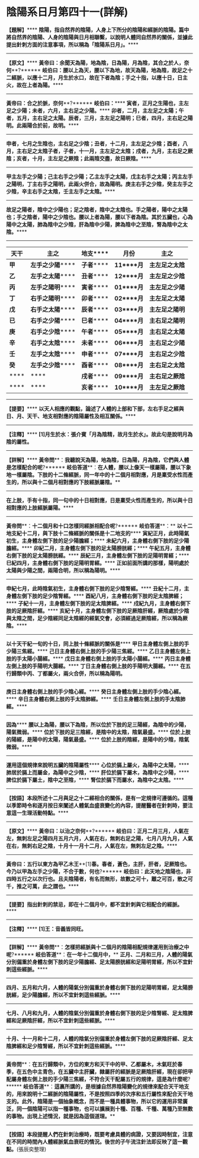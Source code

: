 # 陰陽系日月第四十一(詳解)




**【題解】******
**陰陽，指自然界的陰陽，人身上下所分的陰陽和經脈的陰陽。篇中將自然界的陰陽、人身的陰陽與日月相聯繫，以說明人體同自然界的關係，並據此提出針刺方面的注意事項，所以稱為「陰陽系日月」。******
****
**【原文】******
**黃帝曰：余聞天為陽，地為陰，日為陽，月為陰，其合之於人，奈何****?******
**岐伯曰：腰以上為天，腰以下為地，故天為陽，地為陰，故足之十二經脈，以應十二月，月生於水口，故在下者為陰；手之十指，以應十日，日主火，故在上者為陽。******
****
**黃帝曰：合之於脈，奈何****?******
**岐伯曰：******
**寅者，正月之生陽也，主左足之少陽；未者，六月，主右足之少陽。******
**卯者，二月，主左足之太陽；午者，五月，主右足之太陽。辰者，三月，主左足之陽明；巳者，四月，主右足之陽明。此兩陽合於前，故明。******
****
**申者，七月之生陰也，主右足之少陰；丑者，十二月，主左足之少陰；酉者，八月，主右足之太陰子者，子者，十一月，主左足之太陰；戌者，九月，主右足之厥陰；亥者，十月，主左足之厥陰；此兩陰交盡，故日厥陰。******
****
**甲主左手之少陽；己主右手之少陽；乙主左手之太陽，戊主右手之太陽；丙主左手之陽明，丁主右手之陽明，此兩火併合，故為陽明。庚主右手之少陰，癸主左手之少陰，辛主右手之太陰，壬主左手之太陰。******
****
**故足之陽者，陰中之少陽也；足之陰者，陰中之太陰也。手之陽者，陽中之太陽也；手之陰者，陽中之少陰也。腰以上者為陽，腰以下者為陰。其於五臟也，心為陽中之太陽，肺為陰中之少陰，肝為陰中少陽，脾為陰中之至陰，腎為陰中之太陰。******
****
|**天干**|**主之**|**地支******|**月份**|**主之**|
|---|---|---|---|---|
|**甲**|**左手之少陽******|**子者******|**11****月**|**主左足之太陰**|
|**乙**|**左手之太陽******|**丑者******|**12****月**|**主左足之少陰**|
|**丙**|**左手之陽明******|**寅者******|**01****月**|**主左足之少陽**|
|**丁**|**右手之陽明******|**卯者******|**02****月**|**主左足之太陽**|
|**戊**|**右手之太陽******|**辰者******|**03****月**|**主左足之陽明**|
|**已**|**右手之少陽******|**巳者******|**04****月**|**主右足之陽明**|
|**庚**|**右手之少陰******|**午者******|**05****月**|**主右足之太陽**|
|**辛**|**右手之太陰******|**未者******|**06****月**|**主右足之少陽**|
|**壬**|**左手之太陰******|**申者******|**07****月**|**主右足之少陰**|
|**癸**|**左手之少陰******|**酉者******|**08****月**|**主右足之太陰**|
|****|****|**戌者******|**09****月**|**主右足之厥陰**|
|****|****|**亥者******|**10****月**|**主左足之厥陰**|


****
**【提要】******
**以天人相應的觀點，論述了人體的上部和下部，左右手足之經與日、月、天干、地支相對應的陰陽屬性及相互關係。******
****
**【注釋】******
**[1]****月生於水****：****張介賓****「****月為陰精，故月生於水」。故此句是說明月為陰的屬性。******
****
**【詳解】******
**黃帝問****：****我聽說天為陽，地為陰，日為陽，月為陰，它們與人體是怎樣配合的呢****?******
**岐伯答道****：****在人體，腰以上像天一樣屬陽，腰以下象地一樣屬陰。下肢的十二條經脈，同一年中的十二個月相對應，月是稟受水性而產生的，所以與十二個月相對應的下肢經脈屬陰。******
****
**在上肢，手有十指，同一句中的十日相對應，日是稟受火性而產生的，所以與十日相對應的上肢經脈屬陽。******
****
**黃帝問****：****十二個月和十口怎樣同經脈相配合呢****?******
**岐伯答道****：**
**以十二地支紀十二月，與下肢十二條經脈的關係是十二地支的******
**寅紀正月，此時陽氣初生，主身體左側下肢的足少陽膽經；******
**未紀六月，主身體右側下肢的足少陽膽經。******
**卯紀二月，主身體左側下肢的足太陽膀胱經；******
**午紀五月，主身體右側下肢的足太陽膀胱經。******
**辰紀三月，主身體左側下肢的足陽明胃經；******
**巳紀四月，主身體右側下肢的足陽明胃經。******
**正如前面所講的那樣，陽明處於太陽與少陽之間，兩陽合明，所以稱為陽明。******
****
**申紀七月，此時陰氣初生，主身體右側下肢的足少陰腎經。******
**丑紀十二月，主身體左側下肢的足少陰腎經。******
**酉紀八月，主身體右側下肢的足太陰脾經；******
**子紀十一月，主身體左側下肢的足太陰脾經。******
**戍紀九月，主身體右側下肢的足厥陰肝經。******
**亥紀十月，主身體左側下肢的足厥陰肝經，厥陰處於少陰與太陰之間，足少陰經同足太陰經的經氣交會，必須經過足厥陰經，所以稱為厥陰。******
****
**以十天干紀一旬的十日，同上肢十條經脈的關係是******
**甲日主身體左側上肢的手少陽三焦經。******
**己日主身體右側上肢的手少陽三焦經。******
**乙日主身體左側上肢的手太陽小腸經。******
**戊日主身體右側上肢的手太陽小腸經。******
**丙日主身體左側上肢的手陽明大腸經。******
**丁日主身體右側上肢的手陽明大腸經。******
**在五行歸類中****丙、丁都屬火，兩火合併，所以稱為陽明。******
****
**庚日主身體右側上肢的手少陰心經。******
**癸日主身體左側上肢的手少陰心經。******
**辛日主身體右側上肢的手太陰肺經。******
**壬日主身體左側上肢的手太陰肺經。******
****
**因為******
**腰以上為陽，腰以下為陰，所以位於下肢的足三陽經，為陰中的少陽，陽氣微弱。******
**位於下肢的足三陰經，是陰中的太陰，陰氣最盛。******
**位於上肢的陽經，是陽中的太陽，陽氣最盛。******
**位於上肢的陰經，是陽中的少陰，陰氣微弱。******
****
**運用這個規律來說明五臟的陰陽屬性******
**心位於膈上屬火，為陽中之太陽，******
**肺居於膈上而屬金，為陽中之少陰，******
**肝位於膈下屬木，為陰中之少陽，******
**脾位於膈下屬土，陰中之至陰，******
**腎位於膈下而屬水，為陰中之太陰。******
****
**【按語】本段所述十二月與足之十二經相合的關係，是有一定規律可遵循的。這種以季節時令和逐月按日來闡述人體氣血盛衰變化的內容，提醒醫者在針刺時，要注意這一生理活動特點。******
********
**【原文】******
**黃帝曰：以治之奈何****?******
**岐伯曰：正月二月三月，人氣在左，無刺左足之陽四月五月六月，人氣在右，無刺右足之陽，七月八月九月，人氣在右，無刺右足之陰，十月十一月十二月，人氣在左，無刺左足之陰。******
****
**黃帝曰：五行以東方為甲乙木王****[1]****春。春者，蒼色，主肝，肝者，足厥陰也。今乃以甲為左手之少陽，不合于數，何也****?******
**岐伯曰：此天地之陰陽也，非四時五行之以次行也。且夫陰陽者，有名而無形，故數之可十，離之可百，散之可千，推之可萬，此之謂也。******
****
**【提要】指出針刺的禁忌，即在十二個月中，都不宜針刺與它相配合的經脈。******
****
**【注釋】******
**[1]****王****：****音義皆同旺。******
****
**【詳解】******
**黃帝問****：****怎樣把經脈與十二個月的陰陽相配規律運用到治療之中呢****?******
**岐伯答道****：****在一年十二個月中，******
**正月、二月和三月，人體的陽氣分別偏重於身體左側下肢的足少陽膽經、足太陽膀胱經和足陽明胃經，所以不宜針刺這些經脈。******
****
**四月、五月和六月，人體的陽氣分別偏重於身體右側下肢的足陽明胃經，足太陽膀胱經，足少陽膽經，所以不宜針刺這些經脈。******
****
**七月、八月和九月，人體的陰氣分別偏重於身體右側下肢的足少陰腎經、足太陰脾經和足厥陰肝經，所以不宜針刺這些經脈。******
****
**十月、十一月和十二月，人體的陰氣分別偏重於身體左側下肢的足厥陰肝經、足太陰脾經和足少陰腎經，所以不宜針刺這些經脈。******
****
**黃帝問****：****在五行歸類中，方位的東方和天干中的甲、乙都屬木，木氣旺於春季，在五色中主青色，在五臟中主肝臟，隸屬肝的經脈是足厥陰肝經，現在卻把甲配屬身體左側上肢的手少陽三焦經，不符合天干配屬五行的規律，這是為什麼呢****?******
**岐伯答道****：****這裏所講的，是根據自然界陰陽變化的規律來配合天干地支的，用來說明十二經脈的陰陽屬性，不是按照四季的次序和五行屬性來配合天干地支的。此外，陰陽是一個抽象概念，而不是一種具體事物，所以它的運用非常廣泛，同一個陰陽可以指一種事物，也可以擴展到十種、百種、千種、萬種乃至無數的事物。出現上述情況，就是因為這個道理。******
****
**【按語】本段提醒人們在針刺治療時，既要考慮具體的病證，又要因時制宜，注意在不同的時間內人體經脈氣血衰旺的情況。後世的子午流注針法即反映了這一觀點。**(張辰奕整理)
